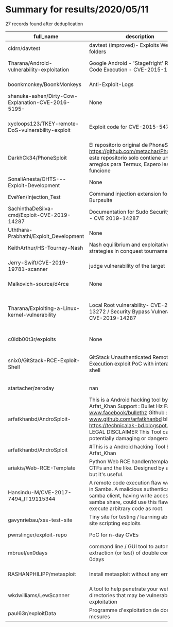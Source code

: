 
# Summary for results/2020/05/11
    
27 records found after deduplication

| full_name | description | html_url | matched_list | matched_count | pushed_at | size | stargazers_count | language | forks_count | vul_ids |
|----------------------------------------------------|------------------------------------------------------------------------------------------------------------------------------------------------------------------------------------------------------------------------------------------------------------------|-----------------------------------------------------------------------|--------------------------------------------------------|-----------------|---------------------------|--------|--------------------|------------|---------------|--------------------------------------|
| cldrn/davtest | davtest (improved)- Exploits WebDAV folders | https://github.com/cldrn/davtest | ['exploit'] | 1 | 2020-05-11 19:23:27+00:00 | 25 | 65 | Perl | 29 | [] |
| Tharana/Android-vulnerability-exploitation | Google Android - 'Stagefright' Remote Code Execution - CVE-2015-1538 | https://github.com/Tharana/Android-vulnerability-exploitation | ['exploit', 'remote code execution'] | 2 | 2020-05-11 11:35:55+00:00 | 930 | 1 | | 1 | ['CVE-2015-1538'] |
| boonkmonkey/BoonkMonkeys | Anti-Exploit-Logs | https://github.com/boonkmonkey/BoonkMonkeys | ['exploit'] | 1 | 2020-05-11 21:18:11+00:00 | 0 | 0 | | 0 | [] |
| shanuka-ashen/Dirty-Cow-Explanation-CVE-2016-5195- | None | https://github.com/shanuka-ashen/Dirty-Cow-Explanation-CVE-2016-5195- | ['cve-2'] | 1 | 2020-05-11 19:26:42+00:00 | 1081 | 0 | nan | 0 | ['CVE-2016-5195'] |
| xycloops123/TKEY-remote-DoS-vulnerability-exploit | Exploit code for CVE-2015-5477 POC | https://github.com/xycloops123/TKEY-remote-DoS-vulnerability-exploit | ['cve poc', 'exploit', 'vulnerability poc'] | 3 | 2020-05-11 18:06:43+00:00 | 3 | 0 | Python | 0 | ['CVE-2015-5477'] |
| DarkhCk34/PhoneSploit | El repositorio original de PhoneSploit es https://github.com/metachar/PhoneSploit, este repositorio solo contiene unos arreglos para Termux, Espero les funcione | https://github.com/DarkhCk34/PhoneSploit | ['sploit'] | 1 | 2020-05-11 18:00:04+00:00 | 9801 | 4 | Python | 1 | [] |
| SonaliAnesta/OHTS---Exploit-Development | None | https://github.com/SonaliAnesta/OHTS---Exploit-Development | ['exploit'] | 1 | 2020-05-11 17:45:03+00:00 | 1695 | 0 | Python | 0 | [] |
| EveYen/Injection_Test | Command injection extension for Burpsuite | https://github.com/EveYen/Injection_Test | ['command injection'] | 1 | 2020-05-11 17:27:53+00:00 | 36995 | 5 | Python | 1 | [] |
| SachinthaDeSilva-cmd/Exploit-CVE-2019-14287 | Documentation for Sudo Security Bypass - CVE 2019-14287 | https://github.com/SachinthaDeSilva-cmd/Exploit-CVE-2019-14287 | ['cve-2', 'exploit'] | 2 | 2020-05-11 16:43:39+00:00 | 866 | 0 | nan | 0 | ['CVE-2019-14287'] |
| Uththara-Prabhathi/Exploit_Development | None | https://github.com/Uththara-Prabhathi/Exploit_Development | ['exploit'] | 1 | 2020-05-11 16:09:41+00:00 | 2828 | 0 | | 0 | [] |
| KeithArthur/HS-Tourney-Nash | Nash equilibrium and exploitative strategies in conquest tournaments | https://github.com/KeithArthur/HS-Tourney-Nash | ['exploit'] | 1 | 2020-05-11 15:15:03+00:00 | 5 | 0 | MATLAB | 0 | [] |
| Jerry-Swift/CVE-2019-19781-scanner | judge vulnerability of the target | https://github.com/Jerry-Swift/CVE-2019-19781-scanner | ['cve-2'] | 1 | 2020-05-11 13:31:06+00:00 | 0 | 0 | nan | 0 | ['CVE-2019-19781'] |
| Malkovich-source/d4rce | None | https://github.com/Malkovich-source/d4rce | ['rce'] | 1 | 2020-05-11 12:03:04+00:00 | 0 | 0 | | 0 | [] |
| Tharana/Exploiting-a-Linux-kernel-vulnerability | Local Root vulnerability- CVE-2019-13272 / Security Bypass Vulnerability – CVE-2019-14287 | https://github.com/Tharana/Exploiting-a-Linux-kernel-vulnerability | ['exploit'] | 1 | 2020-05-11 11:30:54+00:00 | 1519 | 1 | | 0 | ['CVE-2019-13272', 'CVE-2019-14287'] |
| c0ldb00t3r/exploits | None | https://github.com/c0ldb00t3r/exploits | ['exploit'] | 1 | 2020-05-11 13:42:01+00:00 | 1 | 0 | | 0 | [] |
| snix0/GitStack-RCE-Exploit-Shell | GitStack Unauthenticated Remote Code Execution exploit PoC with interactive shell | https://github.com/snix0/GitStack-RCE-Exploit-Shell | ['exploit', 'rce', 'rce poc', 'remote code execution'] | 4 | 2020-05-11 08:40:12+00:00 | 1 | 0 | Python | 0 | [] |
| startacher/zeroday | nan | https://github.com/startacher/zeroday | ['zeroday'] | 1 | 2020-05-11 05:10:57+00:00 | 0 | 0 | nan | 0 | [] |
| arfatkhanbd/AndroSploit- | This is a Android hacking tool by Arfat_Khan Support : Bullet Hz Facebook : www.facebook/bullethz Github : www.github.com/arfatkhanbd blog : https://technicalak-bd.blogspot.com LEGAL DISCLAIMER This Tool can be potentially damaging or dangerous. If you | https://github.com/arfatkhanbd/AndroSploit- | ['sploit'] | 1 | 2020-05-11 04:32:43+00:00 | 170 | 0 | Python | 1 | [] |
| arfatkhanbd/AndroSploit | #This is a Android hacking Tool By Arfat_Khan | https://github.com/arfatkhanbd/AndroSploit | ['sploit'] | 1 | 2020-05-11 04:18:07+00:00 | 0 | 0 | | 0 | [] |
| ariakis/Web-RCE-Template | Python Web RCE handler/template for CTFs and the like. Designed by accident, but it's useful. | https://github.com/ariakis/Web-RCE-Template | ['rce'] | 1 | 2020-05-11 00:11:17+00:00 | 3 | 0 | Python | 0 | [] |
| Hansindu-M/CVE-2017-7494_IT19115344 | A remote code execution flaw was found in Samba. A malicious authenticated samba client, having write access to the samba share, could use this flaw to execute arbitrary code as root. | https://github.com/Hansindu-M/CVE-2017-7494_IT19115344 | ['cve-2', 'remote code execution'] | 2 | 2020-05-11 11:32:14+00:00 | 2015 | 0 | nan | 0 | ['CVE-2017-7494'] |
| gavynriebau/xss-test-site | Tiny site for testing / learning about cross site scripting exploits | https://github.com/gavynriebau/xss-test-site | ['exploit'] | 1 | 2020-05-11 02:31:59+00:00 | 27 | 4 | HTML | 0 | [] |
| pwnslinger/exploit-repo | PoC for n-day CVEs | https://github.com/pwnslinger/exploit-repo | ['cve poc', 'exploit'] | 2 | 2020-05-11 23:46:29+00:00 | 5045 | 1 | Python | 0 | [] |
| mbruel/ex0days | command line / GUI tool to automate extraction (or test) of double compressed 0days | https://github.com/mbruel/ex0days | ['0day'] | 1 | 2020-05-11 14:58:36+00:00 | 381 | 4 | C++ | 0 | [] |
| RASHANPHILIPP/metasploit | Install metasploit without any errors | https://github.com/RASHANPHILIPP/metasploit | ['metasploit module OR payload'] | 1 | 2020-05-11 11:54:40+00:00 | 9 | 0 | Shell | 0 | [] |
| wkdwilliams/LewScanner | A tool to help penetrate your website for directories that may be vulnerable to exploitation | https://github.com/wkdwilliams/LewScanner | ['exploit'] | 1 | 2020-05-11 23:57:52+00:00 | 134 | 7 | PHP | 1 | [] |
| paul63r/exploitData | Programme d'exploitation de données de mesures | https://github.com/paul63r/exploitData | ['exploit'] | 1 | 2020-05-11 22:06:52+00:00 | 9 | 0 | Python | 0 | [] |
